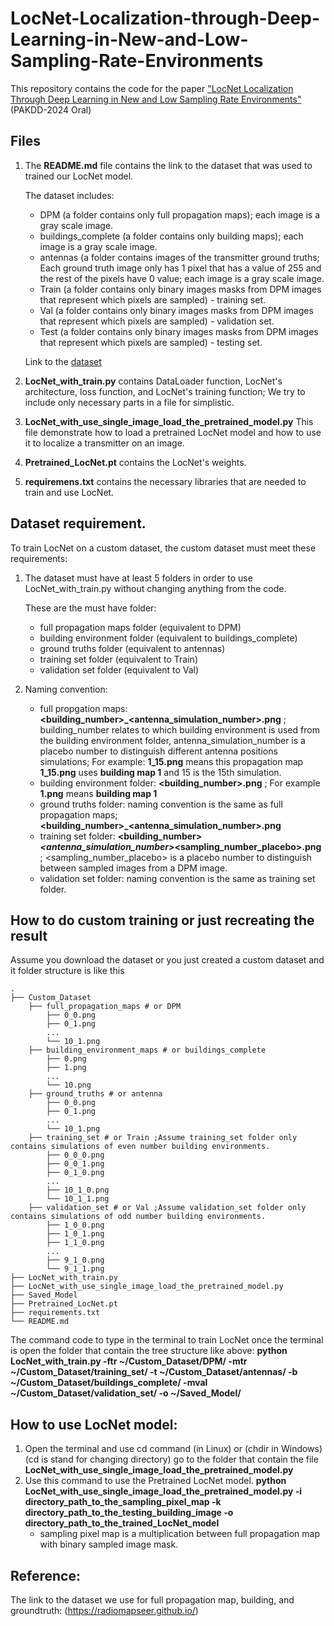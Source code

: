 # LocNet-Localization-through-Deep-Learning-in-New-and-Low-Sampling-Rate-Environments
This repository contains the code for the paper ["LocNet Localization Through Deep Learning in New and Low Sampling Rate Environments"](https://drive.google.com/file/d/1l3n6mgauMbAxEtiDcCP4a1yQhEpAWYIv/view?usp=sharing) (PAKDD-2024 Oral)
## Files
1. The <b>README.md</b> file contains the link to the dataset that was used to trained our LocNet model.

    The dataset includes:
    - DPM (a folder contains only full propagation maps); each image is a gray scale image.
    - buildings_complete (a folder contains only building maps); each image is a gray scale image.
    - antennas (a folder contains images of the transmitter ground truths; Each ground truth image only has 1 pixel that has a value of 255 and the rest of the pixels have 0 value; each image is a gray scale image. 
    - Train (a folder contains only binary images masks from DPM images that represent which pixels are sampled) - training set.
    - Val (a folder contains only binary images masks from DPM images that represent which pixels are sampled) - validation set.
    - Test (a folder contains only binary images masks from DPM images that represent which pixels are sampled) - testing set.

    Link to the [dataset](https://drive.google.com/file/d/1fZEPc5YwNNqKPGGTw5I3KTaEbBFeeSUZ/view?usp=sharing)
3. <b>LocNet_with_train.py</b> contains DataLoader function, LocNet's architecture, loss function, and LocNet's training function; We try to include only necessary parts in a file for simplistic.
4. <b>LocNet_with_use_single_image_load_the_pretrained_model.py</b> This file demonstrate how to load a pretrained LocNet model and how to use it to localize a transmitter on an image.
5. <b>Pretrained_LocNet.pt</b> contains the LocNet's weights.
6. <b>requiremens.txt</b> contains the necessary libraries that are needed to train and use LocNet.
## Dataset requirement.
To train LocNet on a custom dataset, the custom dataset must meet these requirements:
1. The dataset must have at least 5 folders in order to use LocNet_with_train.py without changing anything from the code.

    These are the must have folder:
    - full propagation maps folder (equivalent to DPM)
    - building environment folder (equivalent to buildings_complete)
    - ground truths folder (equivalent to antennas)
    - training set folder (equivalent to Train)
    - validation set folder (equivalent to Val)
2. Naming convention:
    - full propgation maps:<b><building_number>_<antenna_simulation_number>.png</b> ; building_number relates to which building environment is used from the building environment folder, antenna_simulation_number is a placebo number to distinguish different antenna positions simulations; For example: <b>1_15.png</b> means this propagation map <b>1_15.png</b> uses <b>building map 1</b> and 15 is the 15th simulation.
    - building environment folder: <b><building_number>.png</b> ; For example <b>1.png</b> means <b>building map 1</b>
    - ground truths folder: naming convention is the same as full propagation maps; <b><building_number>_<antenna_simulation_number>.png</b>
    - training set folder: <b><building_number>_<antenna_simulation_number>_<sampling_number_placebo>.png</b> ; <sampling_number_placebo> is a placebo number to distinguish between sampled images from a DPM image.
    - validation set folder: naming convention is the same as training set folder.
## How to do custom training or just recreating the result
Assume you download the dataset or you just created a custom dataset and it folder structure is like this

    .
    ├── Custom_Dataset                  
        ├── full_propagation_maps # or DPM
            ├── 0_0.png
            ├── 0_1.png
            ...
            └── 10_1.png
        ├── building_environment_maps # or buildings_complete
            ├── 0.png
            ├── 1.png
            ...
            └── 10.png
        ├── ground_truths # or antenna
            ├── 0_0.png
            ├── 0_1.png
            ...
            └── 10_1.png
        ├── training_set # or Train ;Assume training_set folder only contains simulations of even number building environments.
            ├── 0_0_0.png
            ├── 0_0_1.png
            ├── 0_1_0.png
            ...
            ├── 10_1_0.png
            └── 10_1_1.png
        ├── validation_set # or Val ;Assume validation_set folder only contains simulations of odd number building environments.
            ├── 1_0_0.png
            ├── 1_0_1.png
            ├── 1_1_0.png
            ...
            ├── 9_1_0.png
            └── 9_1_1.png
    ├── LocNet_with_train.py
    ├── LocNet_with_use_single_image_load_the_pretrained_model.py
    ├── Saved_Model
    ├── Pretrained_LocNet.pt
    ├── requirements.txt
    └── README.md

The command code to type in the terminal to train LocNet once the terminal is open the folder that contain the tree structure like above: <b>python LocNet_with_train.py -ftr ~/Custom_Dataset/DPM/ -mtr ~/Custom_Dataset/training_set/ -t ~/Custom_Dataset/antennas/ -b ~/Custom_Dataset/buildings_complete/ -mval ~/Custom_Dataset/validation_set/ -o ~/Saved_Model/</b>

## How to use LocNet model:
1. Open the terminal and use cd command (in Linux) or (chdir in Windows) (cd is stand for changing directory) go to the folder that contain the file <b>LocNet_with_use_single_image_load_the_pretrained_model.py</b>
2. Use this command to use the Pretrained LocNet model. <b>python LocNet_with_use_single_image_load_the_pretrained_model.py -i directory_path_to_the_sampling_pixel_map -k directory_path_to_the_testing_building_image -o directory_path_to_the_trained_LocNet_model</b>
    - sampling pixel map is a multiplication between full propagation map with binary sampled image mask.
## Reference:
The link to the dataset we use for full propagation map, building, and groundtruth: (https://radiomapseer.github.io/)


